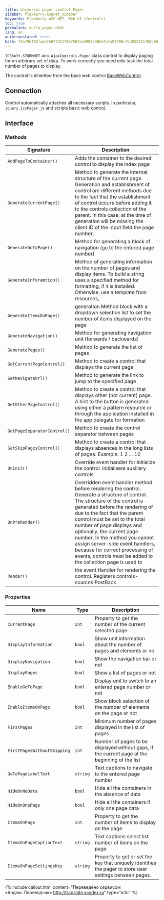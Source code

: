 ```yaml
--- 
title: Universal pager control Pager 
sidebar: flexberry-aspnet_sidebar 
keywords: Flexberry ASP-NET, Web UI (Controls) 
toc: true 
permalink: en/fa_pager.html 
lang: en 
autotranslated: true 
hash: f9a706f92fadd7e8773117697584ed390fd48b54afa0f798c7bd932221768c66 
--- 
```


`ICSSoft.STORMNET.Web.AjaxControls.Pager` class control to display paging for an arbitrary set of data. To work correctly you need only task the total number of pages to display. 

The control is inherited from the base web control [BaseWebControl](fa_base-web-control.html). 

## Connection 

Control automatically attaches all necessary scripts. In particular, `jquery.icsPager.js` and scripts basic web control. 

## Interface 

### Methods 

| Signature | Description| 
|------------------------|----------------------------------------------| 
| `AddPageToContainer()` | Adds the container to the desired control to display the index page| 
| `GenerateCurrentPage()` | Method to generate the internal structure of the current page. Generation and establishment of control are different methods due to the fact that the establishment of control occurs before adding it to the controls collection of the parent. In this case, at the time of generation will be missing the client ID of the input field the page number.| 
| `GenerateGoToPage()` | Method for generating a block of navigation (go to the entered page number)| 
| `GenerateInforamtion()` | Method of generating information on the number of pages and display items. To build a string uses a specified method for formatting, if it is installed. Otherwise, use a template from resources,| 
| `GenerateItemsOnPage()` | generation Method block with a dropdown selection list to set the number of items displayed on the page| 
| `GenerateNavigation()` | Method for generating navigation unit (forwards / backwards)| 
| `GeneratePages()` | Method to generate the list of pages| 
| `GetCurrentPageControl()` | Method to create a control that displays the current page| 
| `GetNavigateUrl()` | Method to generate the link to jump to the specified page| 
| `GetOtherPageControl()` | Method to create a control that displays other (not current) page. A hint to the button is generated using either a pattern resource or through the application installed in the app delegate for formation| 
| `GetPageSeparatorControl()` | Method to create the control separator between pages| 
| `GetSkipPagesControl()` | Method to create a control that displays absences in the long lists of pages. Example: 1 2 ... 10| 
| `OnInit()` | Override event handler for initialize the control. Initialisere auxiliary controls| 
| `OnPreRender()` | Overridden event handler method before rendering the control. Generate a structure of control. The structure of the control is generated before the rendering of due to the fact that the parent control must be set to the total number of page displays and optionally, the current page number. In the method you cannot assign server-side event handlers, because for correct processing of events, controls must be added to the collection page is used to| 
| `Render()` | the event Handler for rendering the control. Registers controls-sources PostBack| 

### Properties 

| Name | Type | Description| 
|---------------------|-------|---------------------------------------------------------------| 
| `CurrentPage` | ` int ` | Property to get the number of the current selected page| 
| `DisplayInformation` | `bool` | Show unit information about the number of pages and elements or no| 
| `DisplayNavigation` | `bool` | Show the navigation bar or not| 
| `DisplayPages` | `bool` | Show a list of pages or not| 
| `EnableGoToPage` | `bool` | Display unit to switch to an entered page number or not| 
| `EnableItemsOnPage` | `bool` | Show block selection of the number of elements on the page or not| 
| `FirstPages` | `int` | Minimum number of pages displayed in the list of pages| 
| `FirstPagesWithoutSkipping` | `int` | Number of pages to be displayed without gaps, if the current page at the beginning of the list| 
| `GoToPageLabelText` | `string` | Text captions to navigate to the entered page number| 
| `HideOnNoData` | `bool` | Hide all the containers in the absence of data| 
| `HideOnOnePage` | `bool` | Hide all the containers if only one page data| 
| `ItemsOnPage` | `int` | Property to get the number of items to display on the page| 
| `ItemsOnPageCaptionText` | `string` | Text captions select list number of items on the page| 
| `ItemsOnPageSettingsKey` | `string` | Property to get or set the key that uniquely identifies the pager to store user settings between pages.


{% include callout.html content="Переведено сервисом «Яндекс.Переводчик» <http://translate.yandex.ru>" type="info" %}